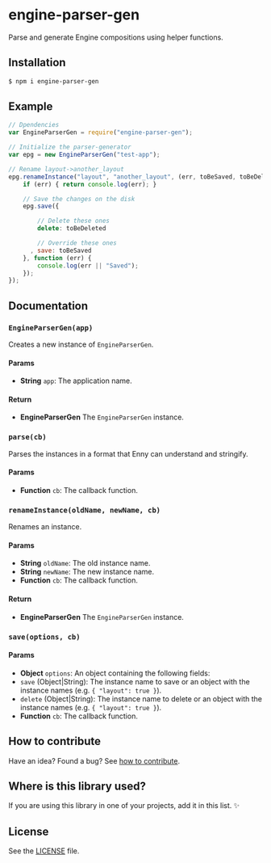 # engine-parser-gen

Parse and generate Engine compositions using helper functions.

## Installation

```sh
$ npm i engine-parser-gen
```

## Example

```js
// Dpendencies
var EngineParserGen = require("engine-parser-gen");

// Initialize the parser-generator
var epg = new EngineParserGen("test-app");

// Rename layout->another_layout
epg.renameInstance("layout", "another_layout", (err, toBeSaved, toBeDeleted) => {
    if (err) { return console.log(err); }

    // Save the changes on the disk
    epg.save({

        // Delete these ones
        delete: toBeDeleted

        // Override these ones
      , save: toBeSaved
    }, function (err) {
        console.log(err || "Saved");
    });
});
```

## Documentation

### `EngineParserGen(app)`
Creates a new instance of `EngineParserGen`.

#### Params
- **String** `app`: The application name.

#### Return
- **EngineParserGen** The `EngineParserGen` instance.

### `parse(cb)`
Parses the instances in a format that Enny can understand and stringify.

#### Params
- **Function** `cb`: The callback function.

### `renameInstance(oldName, newName, cb)`
Renames an instance.

#### Params
- **String** `oldName`: The old instance name.
- **String** `newName`: The new instance name.
- **Function** `cb`: The callback function.

#### Return
- **EngineParserGen** The `EngineParserGen` instance.

### `save(options, cb)`

#### Params
- **Object** `options`: An object containing the following fields:
 - `save` (Object|String): The instance name to save or an object with the instance names (e.g. `{ "layout": true }`).
 - `delete` (Object|String): The instance name to delete or an object with the instance names (e.g. `{ "layout": true }`).
- **Function** `cb`: The callback function.

## How to contribute
Have an idea? Found a bug? See [how to contribute][contributing].

## Where is this library used?
If you are using this library in one of your projects, add it in this list. :sparkles:

## License

See the [LICENSE](/LICENSE) file.

[contributing]: /CONTRIBUTING.md
[docs]: /DOCUMENTATION.md